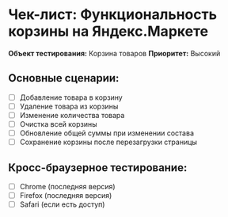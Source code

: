 # Чек-лист: Функциональность корзины на Яндекс.Маркете

**Объект тестирования:** Корзина товаров
**Приоритет:** Высокий

## Основные сценарии:
- [ ] Добавление товара в корзину
- [ ] Удаление товара из корзины
- [ ] Изменение количества товара
- [ ] Очистка всей корзины
- [ ] Обновление общей суммы при изменении состава
- [ ] Сохранение корзины после перезагрузки страницы

## Кросс-браузерное тестирование:
- [ ] Chrome (последняя версия)
- [ ] Firefox (последняя версия)
- [ ] Safari (если есть доступ)
